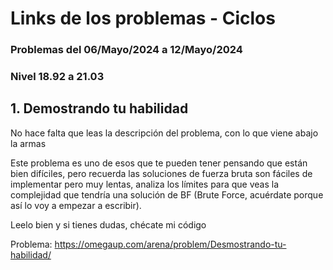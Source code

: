 # Links de los problemas - Ciclos
### Problemas del 06/Mayo/2024 a 12/Mayo/2024
### Nivel **18.92** a **21.03**

## 1. Demostrando tu habilidad

No hace falta que leas la descripción del problema, con lo que viene abajo la armas

Este problema es uno de esos que te pueden tener pensando que están bien difíciles, pero recuerda las soluciones de fuerza bruta son fáciles de implementar pero muy lentas, analiza los límites para que veas la complejidad que tendría una solución de BF (Brute Force, acuérdate porque así lo voy a empezar a escribir).

Leelo bien y si tienes dudas, chécate mi código

Problema: https://omegaup.com/arena/problem/Desmostrando-tu-habilidad/
